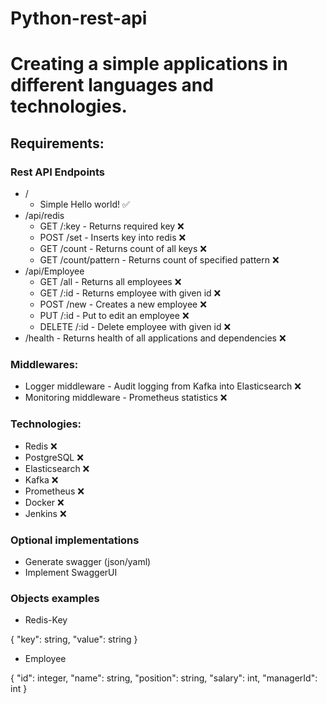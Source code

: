 # Python-rest-api
# Creating a simple applications in different languages and technologies.
## Requirements:
### Rest API Endpoints
* /
  * Simple Hello world! ✅
* /api/redis
  * GET /:key -  Returns required key ❌
  * POST /set - Inserts key into redis ❌
  * GET /count - Returns count of all keys ❌
  * GET /count/pattern - Returns count of specified pattern ❌
* /api/Employee
  * GET /all - Returns all employees ❌
  * GET /:id - Returns employee with given id ❌
  * POST /new - Creates a new employee ❌
  * PUT /:id - Put to edit an employee ❌
  * DELETE /:id - Delete employee with given id ❌
* /health - Returns health of all applications and dependencies ❌

### Middlewares:
* Logger middleware - Audit logging from Kafka into Elasticsearch ❌
* Monitoring middleware - Prometheus statistics ❌

### Technologies:
* Redis ❌
* PostgreSQL ❌
* Elasticsearch ❌
* Kafka ❌
* Prometheus ❌
* Docker ❌
* Jenkins ❌

### Optional implementations
* Generate swagger (json/yaml)
* Implement SwaggerUI

### Objects examples
* Redis-Key

{
  "key": string,
  "value": string
}

* Employee

{
  "id": integer,
  "name": string,
  "position": string,
  "salary": int,
  "managerId": int
}